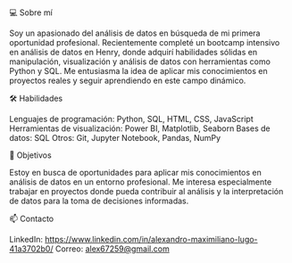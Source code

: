 💻 Sobre mí

Soy un apasionado del análisis de datos en búsqueda de mi primera oportunidad profesional. Recientemente completé un bootcamp intensivo en análisis de datos en Henry, donde adquirí habilidades sólidas en manipulación, visualización y análisis de datos con herramientas como Python y SQL. Me entusiasma la idea de aplicar mis conocimientos en proyectos reales y seguir aprendiendo en este campo dinámico.

🛠️ Habilidades

Lenguajes de programación: Python, SQL, HTML, CSS, JavaScript
Herramientas de visualización: Power BI, Matplotlib, Seaborn
Bases de datos: SQL
Otros: Git, Jupyter Notebook, Pandas, NumPy

🎯 Objetivos

Estoy en busca de oportunidades para aplicar mis conocimientos en análisis de datos en un entorno profesional. Me interesa especialmente trabajar en proyectos donde pueda contribuir al análisis y la interpretación de datos para la toma de decisiones informadas.

📫 Contacto

LinkedIn: https://www.linkedin.com/in/alexandro-maximiliano-lugo-41a3702b0/
Correo: alex67259@gmail.com
